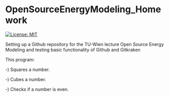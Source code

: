 # OpenSourceEnergyModeling_Homework
[![License: MIT](https://img.shields.io/badge/License-MIT-yellow.svg)](https://opensource.org/licenses/MIT)

Setting up a Github repository for the TU-Wien lecture Open Source Energy Modeling and testing basic functionality of Github and Gitkraken

This program:

-) Squares a number.

-) Cubes a number.

-) Checks if a number is even.

